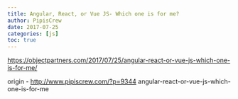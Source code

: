 ```yaml
---
title: Angular, React, or Vue JS- Which one is for me?
author: PipisCrew
date: 2017-07-25
categories: [js]
toc: true
---
```


https://objectpartners.com/2017/07/25/angular-react-or-vue-js-which-one-is-for-me/

origin - http://www.pipiscrew.com/?p=9344 angular-react-or-vue-js-which-one-is-for-me